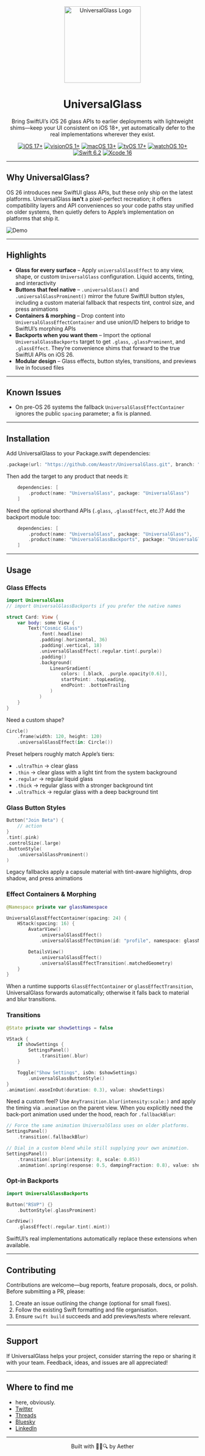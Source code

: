 <div align="center">
  <img width="200" height="200" src="/assets/icon.png" alt="UniversalGlass Logo">
  <h1><b>UniversalGlass</b></h1>
  <p>
    Bring SwiftUI’s iOS 26 glass APIs to earlier deployments with lightweight shims—keep your UI consistent on iOS 18+, yet automatically defer to the real implementations wherever they exist.
    <br>
  </p>
</div>

<p align="center">
  <a href="https://developer.apple.com/ios/"><img src="https://badgen.net/badge/iOS/17+/blue" alt="iOS 17+"></a>
  <a href="https://developer.apple.com/visionOS/"><img src="https://badgen.net/badge/visionOS/1+/blue" alt="visionOS 1+"></a>
  <a href="https://www.apple.com/macos/"><img src="https://badgen.net/badge/macOS/13+/blue" alt="macOS 13+"></a>
  <a href="https://developer.apple.com/tvos/"><img src="https://badgen.net/badge/tvOS/17+/blue" alt="tvOS 17+"></a>
  <a href="https://developer.apple.com/watchos/"><img src="https://badgen.net/badge/watchOS/10+/blue" alt="watchOS 10+"></a>
  <a href="https://swift.org/"><img src="https://badgen.net/badge/Swift/6.2/orange" alt="Swift 6.2"></a>
  <a href="https://developer.apple.com/xcode/"><img src="https://badgen.net/badge/Xcode/16+/blue" alt="Xcode 16"></a>
</p>
        
---

## Why UniversalGlass?

OS 26 introduces new SwiftUI glass APIs, but these only ship on the latest platforms. UniversalGlass **isn't** a pixel-perfect recreation; it offers compatibility layers and API conveniences so your code paths stay unified on older systems, then quietly defers to Apple’s implementation on platforms that ship it.

![Demo](https://github.com/user-attachments/assets/f66f2c6d-7f51-441c-9022-fcd0280abb5a)

---

## Highlights

- **Glass for every surface** – Apply `universalGlassEffect` to any view, shape, or custom `UniversalGlass` configuration. Liquid accents, tinting, and interactivity
- **Buttons that feel native** – `.universalGlass()` and `.universalGlassProminent()` mirror the future SwiftUI button styles, including a custom material fallback that respects tint, control size, and press animations
- **Containers & morphing** – Drop content into `UniversalGlassEffectContainer` and use union/ID helpers to bridge to SwiftUI’s morphing APIs
- **Backports when you want them** – Import the optional `UniversalGlassBackports` target to get `.glass`, `.glassProminent`, and `.glassEffect`. They’re convenience shims that forward to the true SwiftUI APIs on iOS 26.
- **Modular design** – Glass effects, button styles, transitions, and previews live in focused files

---

## Known Issues

- On pre-OS 26 systems the fallback `UniversalGlassEffectContainer` ignores the public `spacing` parameter; a fix is planned.

---

## Installation

Add UniversalGlass to your Package.swift dependencies:

```swift
.package(url: "https://github.com/Aeastr/UniversalGlass.git", branch: "main")
```

Then add the target to any product that needs it:

```swift
    dependencies: [
        .product(name: "UniversalGlass", package: "UniversalGlass")
    ]
```

Need the optional shorthand APIs (`.glass`, `.glassEffect`, etc.)? Add the backport module too:

```swift
    dependencies: [
        .product(name: "UniversalGlass", package: "UniversalGlass"),
        .product(name: "UniversalGlassBackports", package: "UniversalGlass")
    ]
```

---

## Usage

### Glass Effects

```swift
import UniversalGlass
// import UniversalGlassBackports if you prefer the native names

struct Card: View {
    var body: some View {
        Text("Cosmic Glass")
            .font(.headline)
            .padding(.horizontal, 36)
            .padding(.vertical, 18)
            .universalGlassEffect(.regular.tint(.purple))
            .padding()
            .background(
                LinearGradient(
                    colors: [.black, .purple.opacity(0.6)],
                    startPoint: .topLeading,
                    endPoint: .bottomTrailing
                )
            )
    }
}
```

Need a custom shape?

```swift
Circle()
    .frame(width: 120, height: 120)
    .universalGlassEffect(in: Circle())
```

Preset helpers roughly match Apple’s tiers:

- `.ultraThin` → clear glass
- `.thin` → clear glass with a light tint from the system background
- `.regular` → regular liquid glass
- `.thick` → regular glass with a stronger background tint
- `.ultraThick` → regular glass with a deep background tint

### Glass Button Styles

```swift
Button("Join Beta") {
    // action
}
.tint(.pink)
.controlSize(.large)
.buttonStyle(
    .universalGlassProminent()
)
```

Legacy fallbacks apply a capsule material with tint-aware highlights, drop shadow, and press animations

### Effect Containers & Morphing

```swift
@Namespace private var glassNamespace

UniversalGlassEffectContainer(spacing: 24) {
    HStack(spacing: 16) {
        AvatarView()
            .universalGlassEffect()
            .universalGlassEffectUnion(id: "profile", namespace: glassNamespace)

        DetailsView()
            .universalGlassEffect()
            .universalGlassEffectTransition(.matchedGeometry)
    }
}
```

When a runtime supports `GlassEffectContainer` or `glassEffectTransition`, UniversalGlass forwards automatically; otherwise it falls back to material and blur transitions.

### Transitions

```swift
@State private var showSettings = false

VStack {
    if showSettings {
        SettingsPanel()
            .transition(.blur)
    }

    Toggle("Show Settings", isOn: $showSettings)
        .universalGlassButtonStyle()
}
.animation(.easeInOut(duration: 0.3), value: showSettings)
```

Need a custom feel? Use `AnyTransition.blur(intensity:scale:)` and apply the timing via
`.animation` on the parent view. When you explicitly need the back-port animation used
under the hood, reach for `.fallbackBlur`:

```swift
// Force the same animation UniversalGlass uses on older platforms.
SettingsPanel()
    .transition(.fallbackBlur)

// Dial in a custom blend while still supplying your own animation.
SettingsPanel()
    .transition(.blur(intensity: 8, scale: 0.85))
    .animation(.spring(response: 0.5, dampingFraction: 0.8), value: showSettings)
```

### Opt-in Backports

```swift
import UniversalGlassBackports

Button("RSVP") {}
    .buttonStyle(.glassProminent)

CardView()
    .glassEffect(.regular.tint(.mint))
```

SwiftUI’s real implementations automatically replace these extensions when available.

---

## Contributing

Contributions are welcome—bug reports, feature proposals, docs, or polish. Before submitting a PR, please:

1. Create an issue outlining the change (optional for small fixes).
2. Follow the existing Swift formatting and file organisation.
3. Ensure `swift build` succeeds and add previews/tests where relevant.

---

## Support

If UniversalGlass helps your project, consider starring the repo or sharing it with your team. Feedback, ideas, and issues are all appreciated!

---

## Where to find me  
- here, obviously.  
- [Twitter](https://x.com/AetherAurelia)  
- [Threads](https://www.threads.net/@aetheraurelia)  
- [Bluesky](https://bsky.app/profile/aethers.world)  
- [LinkedIn](https://www.linkedin.com/in/willjones24)

---

<p align="center">Built with 🍏💦🔍 by Aether</p>
